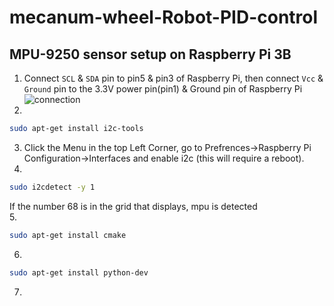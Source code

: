 mecanum-wheel-Robot-PID-control
====
MPU-9250 sensor setup on Raspberry Pi 3B
----
1. Connect `SCL` & `SDA` pin to pin5 & pin3 of Raspberry Pi, then connect `Vcc` & `Ground` pin to the 3.3V power pin(pin1) & Ground pin of Raspberry Pi<br>
![connection](https://github.com/qooiprww/mecanum-wheel-Robot-PID-control/blob/master/raspberry-pi-mpu6050-six-axis-gyro-accelerometer-5.jpg "MPU-9250")
2. 
```Bash 
sudo apt-get install i2c-tools
```
3. Click the Menu in the top Left Corner, go to Prefrences->Raspberry Pi Configuration->Interfaces and enable i2c (this will require a reboot).<br>
4.
```Bash
sudo i2cdetect -y 1
   ```
If the number 68 is in the grid that displays, mpu is detected<br>
5. 
```Bash 
sudo apt-get install cmake
```
6. 
```Bash 
sudo apt-get install python-dev
```
7. 

